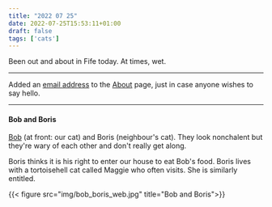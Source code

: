 ```yaml
---
title: "2022 07 25"
date: 2022-07-25T15:53:11+01:00
draft: false
tags: ['cats']
---
```


Been out and about in Fife today. At times, wet.

---

Added an [email address](mailto:y@yulqen.org) to the [About](../about) page, just in case anyone wishes to say hello.

---
#### Bob and Boris

[Bob](../../blog/cats/cat_kills/) (at front: our cat) and Boris (neighbour's cat). They look nonchalent but they're wary of each other and don't really get along.

Boris thinks it is his right to enter our house to eat Bob's food. Boris lives with a tortoisehell cat called Maggie who often visits. She is similarly entitled.

{{< figure src="img/bob_boris_web.jpg" title="Bob and Boris">}}
